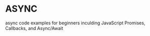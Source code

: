 # ASYNC
async code examples for beginners inculding JavaScript Promises, Callbacks, and Async/Await 
